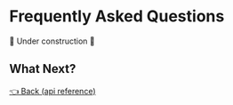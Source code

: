 # Frequently Asked Questions

🚧 Under construction 🚧

## What Next?

[👈 Back (api reference)](./api.md)